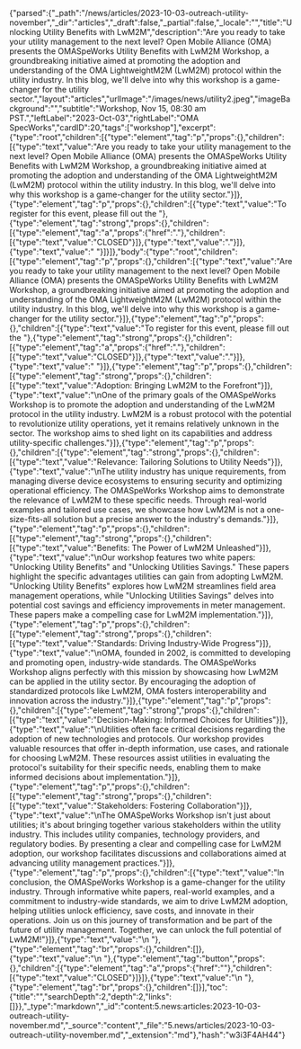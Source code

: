 {"parsed":{"_path":"/news/articles/2023-10-03-outreach-utility-november","_dir":"articles","_draft":false,"_partial":false,"_locale":"","title":"Unlocking Utility Benefits with LwM2M","description":"Are you ready to take your utility management to the next level? Open Mobile Alliance (OMA) presents the OMASpeWorks Utility Benefits with LwM2M Workshop, a groundbreaking initiative aimed at promoting the adoption and understanding of the OMA LightweightM2M (LwM2M) protocol within the utility industry. In this blog, we'll delve into why this workshop is a game-changer for the utility sector.","layout":"articles","urlImage":"/images/news/utility2.jpeg","imageBackground":"","subtitle":"Workshop, Nov 15, 08:30 am PST.","leftLabel":"2023-Oct-03","rightLabel":"OMA SpecWorks","cardID":20,"tags":["workshop"],"excerpt":{"type":"root","children":[{"type":"element","tag":"p","props":{},"children":[{"type":"text","value":"Are you ready to take your utility management to the next level? Open Mobile Alliance (OMA) presents the OMASpeWorks Utility Benefits with LwM2M Workshop, a groundbreaking initiative aimed at promoting the adoption and understanding of the OMA LightweightM2M (LwM2M) protocol within the utility industry. In this blog, we'll delve into why this workshop is a game-changer for the utility sector."}]},{"type":"element","tag":"p","props":{},"children":[{"type":"text","value":"To register for this event, please fill out the "},{"type":"element","tag":"strong","props":{},"children":[{"type":"element","tag":"a","props":{"href":"."},"children":[{"type":"text","value":"CLOSED"}]},{"type":"text","value":"."}]},{"type":"text","value":" "}]}]},"body":{"type":"root","children":[{"type":"element","tag":"p","props":{},"children":[{"type":"text","value":"Are you ready to take your utility management to the next level? Open Mobile Alliance (OMA) presents the OMASpeWorks Utility Benefits with LwM2M Workshop, a groundbreaking initiative aimed at promoting the adoption and understanding of the OMA LightweightM2M (LwM2M) protocol within the utility industry. In this blog, we'll delve into why this workshop is a game-changer for the utility sector."}]},{"type":"element","tag":"p","props":{},"children":[{"type":"text","value":"To register for this event, please fill out the "},{"type":"element","tag":"strong","props":{},"children":[{"type":"element","tag":"a","props":{"href":"."},"children":[{"type":"text","value":"CLOSED"}]},{"type":"text","value":"."}]},{"type":"text","value":" "}]},{"type":"element","tag":"p","props":{},"children":[{"type":"element","tag":"strong","props":{},"children":[{"type":"text","value":"Adoption: Bringing LwM2M to the Forefront"}]},{"type":"text","value":"\nOne of the primary goals of the OMASpeWorks Workshop is to promote the adoption and understanding of the LwM2M protocol in the utility industry. LwM2M is a robust protocol with the potential to revolutionize utility operations, yet it remains relatively unknown in the sector. The workshop aims to shed light on its capabilities and address utility-specific challenges."}]},{"type":"element","tag":"p","props":{},"children":[{"type":"element","tag":"strong","props":{},"children":[{"type":"text","value":"Relevance: Tailoring Solutions to Utility Needs"}]},{"type":"text","value":"\nThe utility industry has unique requirements, from managing diverse device ecosystems to ensuring security and optimizing operational efficiency. The OMASpeWorks Workshop aims to demonstrate the relevance of LwM2M to these specific needs. Through real-world examples and tailored use cases, we showcase how LwM2M is not a one-size-fits-all solution but a precise answer to the industry's demands."}]},{"type":"element","tag":"p","props":{},"children":[{"type":"element","tag":"strong","props":{},"children":[{"type":"text","value":"Benefits: The Power of LwM2M Unleashed"}]},{"type":"text","value":"\nOur workshop features two white papers: \"Unlocking Utility Benefits\" and \"Unlocking Utilities Savings.\" These papers highlight the specific advantages utilities can gain from adopting LwM2M. \"Unlocking Utility Benefits\" explores how LwM2M streamlines field area management operations, while \"Unlocking Utilities Savings\" delves into potential cost savings and efficiency improvements in meter management. These papers make a compelling case for LwM2M implementation."}]},{"type":"element","tag":"p","props":{},"children":[{"type":"element","tag":"strong","props":{},"children":[{"type":"text","value":"Standards: Driving Industry-Wide Progress"}]},{"type":"text","value":"\nOMA, founded in 2002, is committed to developing and promoting open, industry-wide standards. The OMASpeWorks Workshop aligns perfectly with this mission by showcasing how LwM2M can be applied in the utility sector. By encouraging the adoption of standardized protocols like LwM2M, OMA fosters interoperability and innovation across the industry."}]},{"type":"element","tag":"p","props":{},"children":[{"type":"element","tag":"strong","props":{},"children":[{"type":"text","value":"Decision-Making: Informed Choices for Utilities"}]},{"type":"text","value":"\nUtilities often face critical decisions regarding the adoption of new technologies and protocols. Our workshop provides valuable resources that offer in-depth information, use cases, and rationale for choosing LwM2M. These resources assist utilities in evaluating the protocol's suitability for their specific needs, enabling them to make informed decisions about implementation."}]},{"type":"element","tag":"p","props":{},"children":[{"type":"element","tag":"strong","props":{},"children":[{"type":"text","value":"Stakeholders: Fostering Collaboration"}]},{"type":"text","value":"\nThe OMASpeWorks Workshop isn't just about utilities; it's about bringing together various stakeholders within the utility industry. This includes utility companies, technology providers, and regulatory bodies. By presenting a clear and compelling case for LwM2M adoption, our workshop facilitates discussions and collaborations aimed at advancing utility management practices."}]},{"type":"element","tag":"p","props":{},"children":[{"type":"text","value":"In conclusion, the OMASpeWorks Workshop is a game-changer for the utility industry. Through informative white papers, real-world examples, and a commitment to industry-wide standards, we aim to drive LwM2M adoption, helping utilities unlock efficiency, save costs, and innovate in their operations. Join us on this journey of transformation and be part of the future of utility management. Together, we can unlock the full potential of LwM2M!"}]},{"type":"text","value":"\n "},{"type":"element","tag":"br","props":{},"children":[]},{"type":"text","value":"\n      "},{"type":"element","tag":"button","props":{},"children":[{"type":"element","tag":"a","props":{"href":""},"children":[{"type":"text","value":"CLOSED"}]}]},{"type":"text","value":"\n "},{"type":"element","tag":"br","props":{},"children":[]}],"toc":{"title":"","searchDepth":2,"depth":2,"links":[]}},"_type":"markdown","_id":"content:5.news:articles:2023-10-03-outreach-utility-november.md","_source":"content","_file":"5.news/articles/2023-10-03-outreach-utility-november.md","_extension":"md"},"hash":"w3i3F4AH44"}